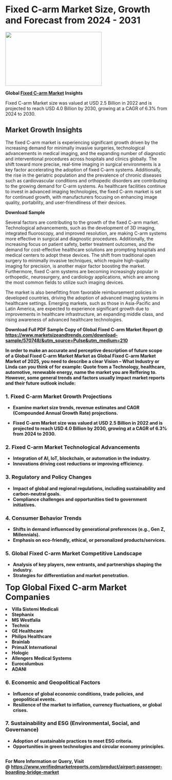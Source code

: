 <H1>Fixed C-arm Market Size, Growth and Forecast from 2024 - 2031</H1><img class="aligncenter size-medium wp-image-584254" src="https://thirdeyenews.in/wp-content/uploads/2024/09/Global-Market-Research-300x168.jpeg" alt="" width="300" height="168" /><p><strong>Global&nbsp;<a href="https://www.marketsizeandtrends.com/download-sample/570748/&amp;utm_source=Pulse&amp;utm_medium=210">Fixed C-arm Market</a> Insights</strong></p><p>Fixed C-arm Market size was valued at USD 2.5 Billion in 2022 and is projected to reach USD 4.0 Billion by 2030, growing at a CAGR of 6.3% from 2024 to 2030.</p><p><h2>Market Growth Insights</h2> <p>The fixed C-arm market is experiencing significant growth driven by the increasing demand for minimally invasive surgeries, technological advancements in medical imaging, and the expanding number of diagnostic and interventional procedures across hospitals and clinics globally. The shift toward more precise, real-time imaging in surgical environments is a key factor accelerating the adoption of fixed C-arm systems. Additionally, the rise in the geriatric population and the prevalence of chronic diseases such as cardiovascular conditions and orthopedic disorders are contributing to the growing demand for C-arm systems. As healthcare facilities continue to invest in advanced imaging technologies, the fixed C-arm market is set for continued growth, with manufacturers focusing on enhancing image quality, portability, and user-friendliness of their devices.</p> <p><strong>Download Sample</strong></p> <p>Several factors are contributing to the growth of the fixed C-arm market. Technological advancements, such as the development of 3D imaging, integrated fluoroscopy, and improved resolution, are making C-arm systems more effective in surgical and diagnostic procedures. Additionally, the increasing focus on patient safety, better treatment outcomes, and the demand for cost-effective healthcare solutions are prompting hospitals and medical centers to adopt these devices. The shift from traditional open surgery to minimally invasive techniques, which require high-quality imaging for precision, is another major factor boosting the market. Furthermore, fixed C-arm systems are becoming increasingly popular in orthopedic, neurosurgery, and cardiology applications, which are among the most common fields to utilize such imaging devices.</p> <p>The market is also benefitting from favorable reimbursement policies in developed countries, driving the adoption of advanced imaging systems in healthcare settings. Emerging markets, such as those in Asia-Pacific and Latin America, are expected to experience significant growth due to improvements in healthcare infrastructure, an expanding middle class, and rising awareness of advanced healthcare technologies.</p> <p><strong></p><p><span class=""><strong>Download Full PDF Sample Copy of Global Fixed C-arm Market Report</strong> @ <a href="https://www.marketsizeandtrends.com/download-sample/570748/&amp;utm_source=Pulse&amp;utm_medium=210" target="_blank">https://www.marketsizeandtrends.com/download-sample/570748/&amp;utm_source=Pulse&amp;utm_medium=210</a></span></p><p>In order to make an accurate and perceptive description of future scope of a Global&nbsp;Fixed C-arm Market Market as Global&nbsp;Fixed C-arm Market Market of 2025, you need to describe a clear Vision &ndash; What Industry or Linda can you think of for example: Quote from a Technology, healthcare, automotive, renewable energy, name the market you are Reffering to. However, some general trends and factors usually impact market reports and their future outlook include:</p><h3>1.&nbsp;<strong>Fixed C-arm Market Growth Projections</strong></h3><ul><li>Examine market size trends, revenue estimates and CAGR (Compounded Annual Growth Rate) projections.</li><li><p>Fixed C-arm Market size was valued at USD 2.5 Billion in 2022 and is projected to reach USD 4.0 Billion by 2030, growing at a CAGR of 6.3% from 2024 to 2030.</p></li></ul><h3>2.&nbsp;<strong>Fixed C-arm Market Technological Advancements</strong></h3><ul><li>Integration of AI, IoT, blockchain, or automation in the industry.</li><li>Innovations driving cost reductions or improving efficiency.</li></ul><h3>3.&nbsp;<strong>Regulatory and Policy Changes</strong></h3><ul><li>Impact of global and regional regulations, including sustainability and carbon-neutral goals.</li><li>Compliance challenges and opportunities tied to government initiatives.</li></ul><h3>4.&nbsp;<strong>Consumer Behavior Trends</strong></h3><ul><li>Shifts in demand influenced by generational preferences (e.g., Gen Z, Millennials).</li><li>Emphasis on eco-friendly, ethical, or personalized products/services.</li></ul><h3>5.&nbsp;<strong>Global Fixed C-arm Market Competitive Landscape</strong></h3><ul><li>Analysis of key players, new entrants, and partnerships shaping the industry.</li><li>Strategies for differentiation and market penetration.</li></ul><p data-pm-slice="1 1 []"><span style="color: inherit; font-family: inherit; font-size: 25px;">Top Global Fixed C-arm Market Companies</span></p><div class="" data-test-id=""><p><li>Villa Sistemi Medicali</li><li> Stephanix</li><li> MS Westfalia</li><li> Technix</li><li> GE Healthcare</li><li> Philips Healthcare</li><li> Brainlab</li><li> PrimaX International</li><li> Hologic</li><li> Allengers Medical Systems</li><li> Eurocolumbus</li><li> ADANI</li></p></div><h3>6.&nbsp;<strong>Economic and Geopolitical Factors</strong></h3><ul><li>Influence of global economic conditions, trade policies, and geopolitical events.</li><li>Resilience of the market to inflation, currency fluctuations, or global crises.</li></ul><h3>7.&nbsp;<strong>Sustainability and ESG (Environmental, Social, and Governance)</strong></h3><ul><li>Adoption of sustainable practices to meet ESG criteria.</li><li>Opportunities in green technologies and circular economy principles.</li></ul><h2><strong style="font-size: 14px;">For More Information or Query, Visit @&nbsp;</strong><a style="background-color: #ffffff; font-size: 14px;" href="https://www.marketsizeandtrends.com/report/fixed-c-arm-market/" target="_blank">https://www.verifiedmarketreports.com/product/airport-passenger-boarding-bridge-market</a></h2>

